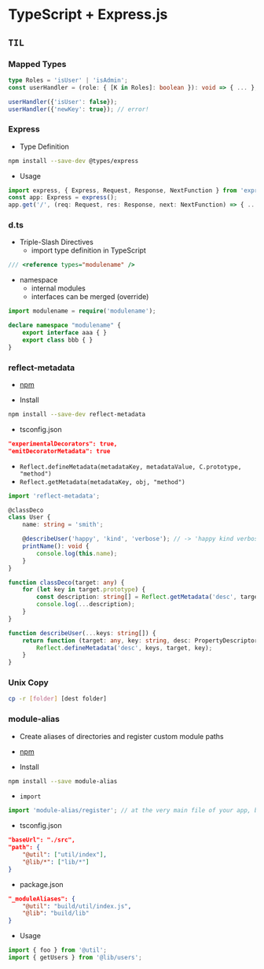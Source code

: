 # TypeScript + Express.js

## `TIL`

### Mapped Types

```typescript
type Roles = 'isUser' | 'isAdmin';
const userHandler = (role: { [K in Roles]: boolean }): void => { ... };

userHandler({'isUser': false});
userHandler({'newKey': true}); // error!
```

### Express

-   Type Definition

```bash
npm install --save-dev @types/express
```

-   Usage

```TypeScript
import express, { Express, Request, Response, NextFunction } from 'express';
const app: Express = express();
app.get('/', (req: Request, res: Response, next: NextFunction) => { ... });
```

### d.ts

-   Triple-Slash Directives
    -   import type definition in TypeScript

```typescript
/// <reference types="modulename" />
```

-   namespace
    -   internal modules
    -   interfaces can be merged (override)

```typescript
import modulename = require('modulename');

declare namespace "modulename" {
    export interface aaa { }
    export class bbb { }
}
```

### reflect-metadata

-   [npm](https://www.npmjs.com/package/reflect-metadata)

-   Install

```bash
npm install --save-dev reflect-metadata
```

-   tsconfig.json

```json
"experimentalDecorators": true,
"emitDecoratorMetadata": true
```

-   `Reflect.defineMetadata(metadataKey, metadataValue, C.prototype, "method")`
-   `Reflect.getMetadata(metadataKey, obj, "method")`

```TypeScript
import 'reflect-metadata';

@classDeco
class User {
    name: string = 'smith';

    @describeUser('happy', 'kind', 'verbose'); // -> 'happy kind verbose'
    printName(): void {
        console.log(this.name);
    }
}

function classDeco(target: any) {
    for (let key in target.prototype) {
        const description: string[] = Reflect.getMetadata('desc', target.prototype, key) || [];
        console.log(...description);
    }
}

function describeUser(...keys: string[]) {
    return function (target: any, key: string, desc: PropertyDescriptor) {
        Reflect.defineMetadata('desc', keys, target, key);
    }
}
```

### Unix Copy

```bash
cp -r [folder] [dest folder]
```

### module-alias

-   Create aliases of directories and register custom module paths
-   [npm](https://www.npmjs.com/package/module-alias)

-   Install

```bash
npm install --save module-alias
```

-   `import`

```typescript
import 'module-alias/register'; // at the very main file of your app, before any code
```

-   tsconfig.json

```json
"baseUrl": "./src",
"path": {
    "@util": ["util/index"],
    "@lib/*": ["lib/*"]
}
```

-   package.json

```json
"_moduleAliases": {
    "@util": "build/util/index.js",
    "@lib": "build/lib"
}
```

-   Usage

```typescript
import { foo } from '@util';
import { getUsers } from '@lib/users';
```
